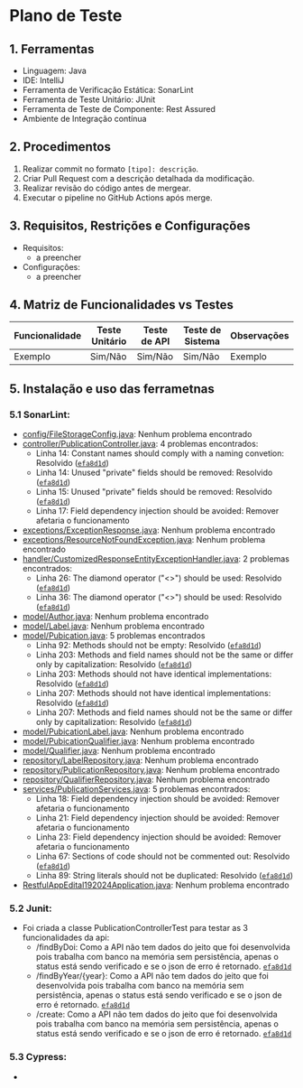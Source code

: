 # Plano de Teste

## 1. Ferramentas
- Linguagem: Java
- IDE: IntelliJ
- Ferramenta de Verificação Estática: SonarLint
- Ferramenta de Teste Unitário: JUnit
- Ferramenta de Teste de Componente: Rest Assured
- Ambiente de Integração contínua

## 2. Procedimentos
1. Realizar commit no formato `[tipo]: descrição`.
2. Criar Pull Request com a descrição detalhada da modificação.
3. Realizar revisão do código antes de mergear.
4. Executar o pipeline no GitHub Actions após merge.

## 3. Requisitos, Restrições e Configurações
- Requisitos:
  - a preencher
- Configurações:
  - a preencher

## 4. Matriz de Funcionalidades vs Testes
| Funcionalidade | Teste Unitário | Teste de API  | Teste de Sistema | Observações |
|----------------|----------------|---------------|------------------|-------------|
| Exemplo        | Sim/Não        | Sim/Não       | Sim/Não          | Exemplo     |

## 5. Instalação e uso das ferrametnas
### 5.1 SonarLint:
- [config/FileStorageConfig.java](src/main/java/com/example/restfulappedital192024/config/FileStorageConfig.java): Nenhum problema encontrado
- [controller/PublicationController.java](src/main/java/com/example/restfulappedital192024/controller/PublicationController.java): 4 problemas encontrados:
  - Linha 14: Constant names should comply with a naming convetion: Resolvido ([`efa8d1d`](https://github.com/luismsobotyk/RESTful-app-edital-192024/commit/efa8d1d95a8ec91f7c18c863301eafbfd42c012b))
  - Linha 14: Unused "private" fields should be removed: Resolvido ([`efa8d1d`](https://github.com/luismsobotyk/RESTful-app-edital-192024/commit/efa8d1d95a8ec91f7c18c863301eafbfd42c012b))
  - Linha 15: Unused "private" fields should be removed: Resolvido ([`efa8d1d`](https://github.com/luismsobotyk/RESTful-app-edital-192024/commit/efa8d1d95a8ec91f7c18c863301eafbfd42c012b))
  - Linha 17: Field dependency injection should be avoided: Remover afetaria o funcionamento
- [exceptions/ExceptionResponse.java](src/main/java/com/example/restfulappedital192024/exceptions/ExceptionResponse.java): Nenhum problema encontrado
- [exceptions/ResourceNotFoundException.java](src/main/java/com/example/restfulappedital192024/exceptions/ResourceNotFoundException.java): Nenhum problema encontrado
- [handler/CustomizedResponseEntityExceptionHandler.java](src/main/java/com/example/restfulappedital192024/handler/CustomizedResponseEntityExceptionHandler.java): 2 problemas encontrados:
  - Linha 26: The diamond operator ("<>") should be used: Resolvido ([`efa8d1d`](https://github.com/luismsobotyk/RESTful-app-edital-192024/commit/efa8d1d95a8ec91f7c18c863301eafbfd42c012b))
  - Linha 36: The diamond operator ("<>") should be used: Resolvido ([`efa8d1d`](https://github.com/luismsobotyk/RESTful-app-edital-192024/commit/efa8d1d95a8ec91f7c18c863301eafbfd42c012b))
- [model/Author.java](src/main/java/com/example/restfulappedital192024/model/Author.java): Nenhum problema encontrado
- [model/Label.java](src/main/java/com/example/restfulappedital192024/model/Label.java): Nenhum problema encontrado
- [model/Pubication.java](src/main/java/com/example/restfulappedital192024/model/Publication.java): 5 problemas encontrados
  - Linha 92: Methods should not be empty: Resolvido ([`efa8d1d`](https://github.com/luismsobotyk/RESTful-app-edital-192024/commit/efa8d1d95a8ec91f7c18c863301eafbfd42c012b))
  - Linha 203: Methods and field names should not be the same or differ only by capitalization: Resolvido ([`efa8d1d`](https://github.com/luismsobotyk/RESTful-app-edital-192024/commit/efa8d1d95a8ec91f7c18c863301eafbfd42c012b))
  - Linha 203: Methods should not have identical implementations: Resolvido ([`efa8d1d`](https://github.com/luismsobotyk/RESTful-app-edital-192024/commit/efa8d1d95a8ec91f7c18c863301eafbfd42c012b))
  - Linha 207: Methods should not have identical implementations: Resolvido ([`efa8d1d`](https://github.com/luismsobotyk/RESTful-app-edital-192024/commit/efa8d1d95a8ec91f7c18c863301eafbfd42c012b))
  - Linha 207: Methods and field names should not be the same or differ only by capitalization: Resolvido ([`efa8d1d`](https://github.com/luismsobotyk/RESTful-app-edital-192024/commit/efa8d1d95a8ec91f7c18c863301eafbfd42c012b))
- [model/PubicationLabel.java](src/main/java/com/example/restfulappedital192024/model/PublicationLabel.java): Nenhum problema encontrado
- [model/PubicationQualifier.java](src/main/java/com/example/restfulappedital192024/model/PublicationQualifier.java): Nenhum problema encontrado
- [model/Qualifier.java](src/main/java/com/example/restfulappedital192024/model/Qualifier.java): Nenhum problema encontrado
- [repository/LabelRepository.java](src/main/java/com/example/restfulappedital192024/repository/LabelRepository.java): Nenhum problema encontrado
- [repository/PublicationRepository.java](src/main/java/com/example/restfulappedital192024/repository/PublicationRepository.java): Nenhum problema encontrado
- [repository/QualifierRepository.java](src/main/java/com/example/restfulappedital192024/repository/QualifierRepository.java): Nenhum problema encontrado
- [services/PublicationServices.java](src/main/java/com/example/restfulappedital192024/services/PublicationServices.java): 5 problemas encontrados:
  - Linha 18: Field dependency injection should be avoided: Remover afetaria o funcionamento
  - Linha 21: Field dependency injection should be avoided: Remover afetaria o funcionamento
  - Linha 23: Field dependency injection should be avoided: Remover afetaria o funcionamento
  - Linha 67: Sections of code should not be commented out: Resolvido ([`efa8d1d`](https://github.com/luismsobotyk/RESTful-app-edital-192024/commit/efa8d1d95a8ec91f7c18c863301eafbfd42c012b))
  - Linha 89: String literals should not be duplicated: Resolvido ([`efa8d1d`](https://github.com/luismsobotyk/RESTful-app-edital-192024/commit/efa8d1d95a8ec91f7c18c863301eafbfd42c012b))
- [RestfulAppEdital192024Application.java](src/main/java/com/example/restfulappedital192024/ResTfulAppEdital192024Application.java): Nenhum problema encontrado

### 5.2 Junit:
- Foi criada a classe PublicationControllerTest para testar as 3 funcionalidades da api:
  - /findByDoi: Como a API não tem dados do jeito que foi desenvolvida pois trabalha com banco na memória sem persistência, apenas o status está sendo verificado e se o json de erro é retornado. [`efa8d1d`](https://github.com/luismsobotyk/RESTful-app-edital-192024/commit/0d17bae3ddf9ff2fe78040cface0788d75a227e7)
  - /findByYear/{year}: Como a API não tem dados do jeito que foi desenvolvida pois trabalha com banco na memória sem persistência, apenas o status está sendo verificado e se o json de erro é retornado. [`efa8d1d`](https://github.com/luismsobotyk/RESTful-app-edital-192024/commit/0d17bae3ddf9ff2fe78040cface0788d75a227e7)
  - /create: Como a API não tem dados do jeito que foi desenvolvida pois trabalha com banco na memória sem persistência, apenas o status está sendo verificado e se o json de erro é retornado. [`efa8d1d`](https://github.com/luismsobotyk/RESTful-app-edital-192024/commit/0d17bae3ddf9ff2fe78040cface0788d75a227e7)

### 5.3 Cypress:
- 



